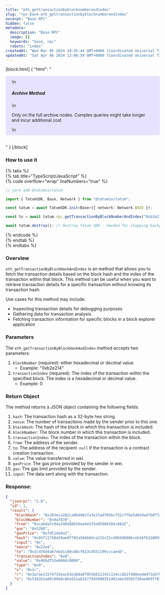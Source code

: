 ```yaml
---
title: "eth_gettransactionbyblocknumberandindex"
slug: "rpc-base-eth_gettransactionbyblocknumberandindex"
excerpt: "Base RPC"
hidden: false
metadata: 
  description: "Base RPC"
  image: []
  keywords: "base, rpc"
  robots: "index"
createdAt: "Wed Mar 06 2024 10:35:44 GMT+0000 (Coordinated Universal Time)"
updatedAt: "Sat Apr 06 2024 13:08:59 GMT+0000 (Coordinated Universal Time)"
---
```

[block:html]
{
  "html": "<div style="padding: 10px 20px; border-radius: 5px; background-color: #e6e2ff; margin: 0 0 30px 0;">\n  <h5>Archive Method</h5>\n  <p>Only on the full archive nodes. Complex queries might take longer and incur additional cost</p>\n</div>"
}
[/block]


### How to use it

{% tabs %}  
{% tab title="TypeScript/JavaScript" %}  
{% code overflow="wrap" lineNumbers="true" %}

```typescript
// yarn add @tatumio/tatum

import { TatumSDK, Base, Network } from "@tatumio/tatum";

const tatum = await TatumSDK.init<Base>({ network: Network.BASE });

const tx = await tatum.rpc.getTransactionByBlockNumberAndIndex("0xb2e214", 0);

await tatum.destroy(); // Destroy Tatum SDK - needed for stopping background jobs
```

{% endcode %}  
{% endtab %}  
{% endtabs %}

### Overview

`eth_getTransactionByBlockHashAndIndex` is an method that allows you to fetch the transaction details based on the block hash and the index of the transaction within that block. This method can be useful when you want to retrieve transaction details for a specific transaction without knowing its transaction hash.

Use cases for this method may include:

- Inspecting transaction details for debugging purposes
- Gathering data for transaction analysis
- Fetching transaction information for specific blocks in a block explorer application

### Parameters

The `eth_getTransactionByBlockHashAndIndex` method accepts two parameters:

1. `blockNumber` (required): either hexadecimal or decimal value
   - Example: "0xb2e214"
2. `transactionIndex` (required): The index of the transaction within the specified block. The index is a hexadecimal or decimal value.
   - Example: 0

### Return Object

The method returns a JSON object containing the following fields:

1. `hash`: The transaction hash as a 32-byte hex string.
2. `nonce`: The number of transactions made by the sender prior to this one.
3. `blockHash`: The hash of the block in which this transaction is included.
4. `blockNumber`: The block number in which this transaction is included.
5. `transactionIndex`: The index of the transaction within the block.
6. `from`: The address of the sender.
7. `to`: The address of the recipient. `null` if the transaction is a contract creation transaction.
8. `value`: The value transferred in wei.
9. `gasPrice`: The gas price provided by the sender in wei.
10. `gas`: The gas limit provided by the sender.
11. `input`: The data sent along with the transaction.

### Response:

```json
{
  "jsonrpc": "2.0",
  "id": 1,
  "result": {
    "blockHash": "0x103eca282ca064902fa3e15ad705bcf52cff6a5d0e9ad7b077a503268f6aa317",
    "blockNumber": "0x9a7839",
    "from": "0xcabda7c04a240498636ee0e535e0596b504c66d2",
    "gas": "0x5208",
    "gasPrice": "0xfd51da9a3",
    "hash": "0x93f11750429ae0f792a584b0dca215c52c40b506086ceb16fb3200932939116f",
    "input": "0x",
    "nonce": "0x22e4",
    "to": "0x3cd76d4a67ebd1c88cd8cf613c4551199cccae4d",
    "transactionIndex": "0x0",
    "value": "0x46bdf53e068dc0000",
    "type": "0x0",
    "v": "0x1c",
    "r": "0x3a7ae13274733eac63e388a0f95568122431134ccbb1f408eedd4f3a579263a0",
    "s": "0x5362b2ad9c89e8c0be551a81b77945090351482abe30592f28ae869ff87ad1c5"
  }
}
```
